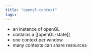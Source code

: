 ```yaml
---
title: "opengl-context"
tags: 
---
```


- an instance of openGL
- contains a [[openGL-state]]
- one context per window
- many contexts can share resources
